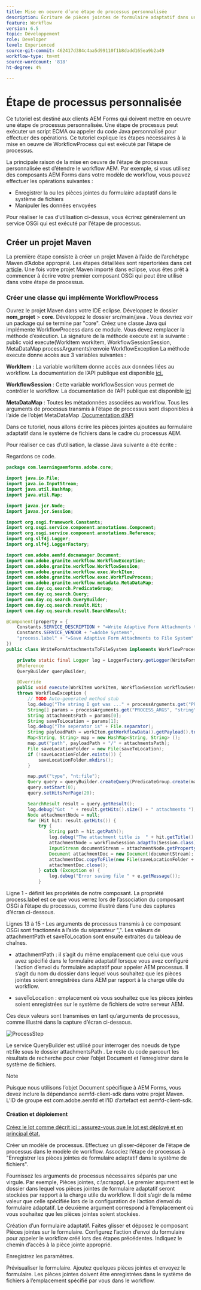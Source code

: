 ```yaml
---
title: Mise en oeuvre d’une étape de processus personnalisée
description: Écriture de pièces jointes de formulaire adaptatif dans un système de fichiers à l’aide d’une étape de processus personnalisée
feature: Workflow
version: 6.5
topic: Développement
role: Developer
level: Experienced
source-git-commit: 462417d384c4aa5d99110f1b8dadd165ea9b2a49
workflow-type: tm+mt
source-wordcount: '818'
ht-degree: 4%

---
```



# Étape de processus personnalisée

Ce tutoriel est destiné aux clients AEM Forms qui doivent mettre en oeuvre une étape de processus personnalisée. Une étape de processus peut exécuter un script ECMA ou appeler du code Java personnalisé pour effectuer des opérations. Ce tutoriel explique les étapes nécessaires à la mise en oeuvre de WorkflowProcess qui est exécuté par l’étape de processus.

La principale raison de la mise en oeuvre de l’étape de processus personnalisée est d’étendre le workflow AEM. Par exemple, si vous utilisez des composants AEM Forms dans votre modèle de workflow, vous pouvez effectuer les opérations suivantes :

* Enregistrer la ou les pièces jointes du formulaire adaptatif dans le système de fichiers
* Manipuler les données envoyées

Pour réaliser le cas d’utilisation ci-dessus, vous écrirez généralement un service OSGi qui est exécuté par l’étape de processus.

## Créer un projet Maven

La première étape consiste à créer un projet Maven à l’aide de l’archétype Maven d’Adobe approprié. Les étapes détaillées sont répertoriées dans cet [article](https://experienceleague.adobe.com/docs/experience-manager-learn/forms/create-your-first-osgi-bundle.html?lang=en). Une fois votre projet Maven importé dans eclipse, vous êtes prêt à commencer à écrire votre premier composant OSGi qui peut être utilisé dans votre étape de processus.


### Créer une classe qui implémente WorkflowProcess

Ouvrez le projet Maven dans votre IDE eclipse. Développez le dossier **nom_projet** > **core**. Développez le dossier src/main/java . Vous devriez voir un package qui se termine par &quot;core&quot;. Créez une classe Java qui implémente WorkflowProcess dans ce module. Vous devez remplacer la méthode d’exécution. La signature de la méthode execute est la suivante :
public void execute(WorkItem workItem, WorkflowSessionSession, MetaDataMap processArguments)renvoie WorkflowException
La méthode execute donne accès aux 3 variables suivantes :

**WorkItem** : La variable workItem donne accès aux données liées au workflow. La documentation de l’API publique est disponible [ici.](https://helpx.adobe.com/experience-manager/6-3/sites/developing/using/reference-materials/diff-previous/changes/com.adobe.granite.workflow.WorkflowSession.html)

**WorkflowSession** : Cette variable workflowSession vous permet de contrôler le workflow. La documentation de l’API publique est disponible [ici](https://helpx.adobe.com/experience-manager/6-3/sites/developing/using/reference-materials/diff-previous/changes/com.adobe.granite.workflow.WorkflowSession.html)

**MetaDataMap** : Toutes les métadonnées associées au workflow. Tous les arguments de processus transmis à l’étape de processus sont disponibles à l’aide de l’objet MetaDataMap .[Documentation d’API](https://helpx.adobe.com/fr/experience-manager/6-5/sites/developing/using/reference-materials/javadoc/com/adobe/granite/workflow/metadata/MetaDataMap.html)

Dans ce tutoriel, nous allons écrire les pièces jointes ajoutées au formulaire adaptatif dans le système de fichiers dans le cadre du processus AEM.

Pour réaliser ce cas d’utilisation, la classe Java suivante a été écrite :

Regardons ce code.

```java
package com.learningaemforms.adobe.core;

import java.io.File;
import java.io.InputStream;
import java.util.HashMap;
import java.util.Map;

import javax.jcr.Node;
import javax.jcr.Session;

import org.osgi.framework.Constants;
import org.osgi.service.component.annotations.Component;
import org.osgi.service.component.annotations.Reference;
import org.slf4j.Logger;
import org.slf4j.LoggerFactory;

import com.adobe.aemfd.docmanager.Document;
import com.adobe.granite.workflow.WorkflowException;
import com.adobe.granite.workflow.WorkflowSession;
import com.adobe.granite.workflow.exec.WorkItem;
import com.adobe.granite.workflow.exec.WorkflowProcess;
import com.adobe.granite.workflow.metadata.MetaDataMap;
import com.day.cq.search.PredicateGroup;
import com.day.cq.search.Query;
import com.day.cq.search.QueryBuilder;
import com.day.cq.search.result.Hit;
import com.day.cq.search.result.SearchResult;

@Component(property = {
	Constants.SERVICE_DESCRIPTION + "=Write Adaptive Form Attachments to File System",
	Constants.SERVICE_VENDOR + "=Adobe Systems",
	"process.label" + "=Save Adaptive Form Attachments to File System"
})
public class WriteFormAttachmentsToFileSystem implements WorkflowProcess {

	private static final Logger log = LoggerFactory.getLogger(WriteFormAttachmentsToFileSystem.class);
	@Reference
	QueryBuilder queryBuilder;

	@Override
	public void execute(WorkItem workItem, WorkflowSession workflowSession, MetaDataMap processArguments)
	throws WorkflowException {
		// TODO Auto-generated method stub
		log.debug("The string I got was ..." + processArguments.get("PROCESS_ARGS", "string").toString());
		String[] params = processArguments.get("PROCESS_ARGS", "string").toString().split(",");
		String attachmentsPath = params[0];
		String saveToLocation = params[1];
		log.debug("The seperator is" + File.separator);
		String payloadPath = workItem.getWorkflowData().getPayload().toString();
		Map<String, String> map = new HashMap<String, String> ();
		map.put("path", payloadPath + "/" + attachmentsPath);
		File saveLocationFolder = new File(saveToLocation);
		if (!saveLocationFolder.exists()) {
			saveLocationFolder.mkdirs();
		}

		map.put("type", "nt:file");
		Query query = queryBuilder.createQuery(PredicateGroup.create(map), workflowSession.adaptTo(Session.class));
		query.setStart(0);
		query.setHitsPerPage(20);

		SearchResult result = query.getResult();
		log.debug("Got  " + result.getHits().size() + " attachments ");
		Node attachmentNode = null;
		for (Hit hit: result.getHits()) {
			try {
				String path = hit.getPath();
				log.debug("The attachment title is  " + hit.getTitle() + " and the attachment path is  " + path);
				attachmentNode = workflowSession.adaptTo(Session.class).getNode(path + "/jcr:content");
				InputStream documentStream = attachmentNode.getProperty("jcr:data").getBinary().getStream();
				Document attachmentDoc = new Document(documentStream);
				attachmentDoc.copyToFile(new File(saveLocationFolder + File.separator + hit.getTitle()));
				attachmentDoc.close();
			} catch (Exception e) {
				log.debug("Error saving file " + e.getMessage());
			}
```

Ligne 1 - définit les propriétés de notre composant. La propriété process.label est ce que vous verrez lors de l’association du composant OSGi à l’étape du processus, comme illustré dans l’une des captures d’écran ci-dessous.

Lignes 13 à 15 - Les arguments de processus transmis à ce composant OSGi sont fractionnés à l’aide du séparateur &quot;,&quot;. Les valeurs de attachmentPath et saveToLocation sont ensuite extraites du tableau de chaînes.

* attachmentPath : il s’agit du même emplacement que celui que vous avez spécifié dans le formulaire adaptatif lorsque vous avez configuré l’action d’envoi du formulaire adaptatif pour appeler AEM processus. Il s’agit du nom du dossier dans lequel vous souhaitez que les pièces jointes soient enregistrées dans AEM par rapport à la charge utile du workflow.

* saveToLocation : emplacement où vous souhaitez que les pièces jointes soient enregistrées sur le système de fichiers de votre serveur AEM.

Ces deux valeurs sont transmises en tant qu’arguments de processus, comme illustré dans la capture d’écran ci-dessous.

![ProcessStep](assets/implement-process-step.gif)

Le service QueryBuilder est utilisé pour interroger des noeuds de type nt:file sous le dossier attachmentsPath . Le reste du code parcourt les résultats de recherche pour créer l’objet Document et l’enregistrer dans le système de fichiers.


>[!NOTE]
>
>Puisque nous utilisons l’objet Document spécifique à AEM Forms, vous devez inclure la dépendance aemfd-client-sdk dans votre projet Maven. L’ID de groupe est com.adobe.aemfd et l’ID d’artefact est aemfd-client-sdk.

#### Création et déploiement

[Créez le lot comme décrit ](https://experienceleague.adobe.com/docs/experience-manager-learn/forms/create-your-first-osgi-bundle.html?lang=en#build-your-project)
[ici : assurez-vous que le lot est déployé et en principal état.](http://localhost:4502/system/console/bundles)

Créer un modèle de processus. Effectuez un glisser-déposer de l’étape de processus dans le modèle de workflow. Associez l’étape de processus à &quot;Enregistrer les pièces jointes de formulaire adaptatif dans le système de fichiers&quot;.

Fournissez les arguments de processus nécessaires séparés par une virgule. Par exemple, Pièces jointes, c:\\scrappp\\. Le premier argument est le dossier dans lequel vos pièces jointes de formulaire adaptatif seront stockées par rapport à la charge utile du workflow. Il doit s’agir de la même valeur que celle spécifiée lors de la configuration de l’action d’envoi du formulaire adaptatif. Le deuxième argument correspond à l’emplacement où vous souhaitez que les pièces jointes soient stockées.

Création d’un formulaire adaptatif. Faites glisser et déposez le composant Pièces jointes sur le formulaire. Configurez l’action d’envoi du formulaire pour appeler le workflow créé lors des étapes précédentes. Indiquez le chemin d’accès à la pièce jointe approprié.

Enregistrez les paramètres.

Prévisualiser le formulaire. Ajoutez quelques pièces jointes et envoyez le formulaire. Les pièces jointes doivent être enregistrées dans le système de fichiers à l’emplacement spécifié par vous dans le workflow.

